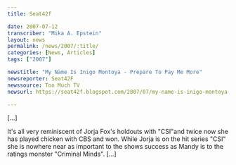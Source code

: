 ```yaml
---
title: Seat42f

date: 2007-07-12
transcriber: "Mika A. Epstein"
layout: news
permalink: /news/2007/:title/
categories: [News, Articles]
tags: ["2007"]

newstitle: "My Name Is Inigo Montoya - Prepare To Pay Me More"
newsreporter: Seat42F
newssource: Too Much TV
newsurl: https://seat42f.blogspot.com/2007/07/my-name-is-inigo-montoya-prepare-to-pay.html

---
```


[...]

It's all very reminiscent of Jorja Fox's holdouts with "CSI"and twice now she has played chicken with CBS and won. While Jorja is on the hit series "CSI" she is nowhere near as important to the shows success as Mandy is to the ratings monster "Criminal Minds". [...]
